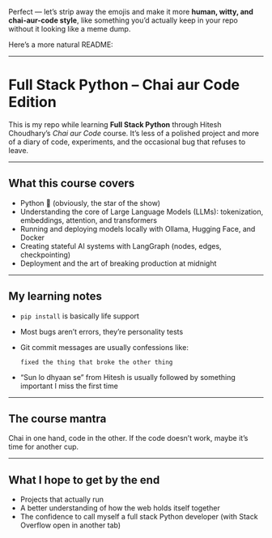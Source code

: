 Perfect — let’s strip away the emojis and make it more **human, witty, and chai-aur-code style**, like something you’d actually keep in your repo without it looking like a meme dump.

Here’s a more natural README:

---

# Full Stack Python – Chai aur Code Edition

This is my repo while learning **Full Stack Python** through Hitesh Choudhary’s *Chai aur Code* course.
It’s less of a polished project and more of a diary of code, experiments, and the occasional bug that refuses to leave.

---

## What this course covers

* Python 🐍 (obviously, the star of the show)
* Understanding the core of Large Language Models (LLMs): tokenization, embeddings, attention, and transformers
* Running and deploying models locally with Ollama, Hugging Face, and Docker
* Creating stateful AI systems with LangGraph (nodes, edges, checkpointing)
* Deployment and the art of breaking production at midnight

---

## My learning notes

* `pip install` is basically life support
* Most bugs aren’t errors, they’re personality tests
* Git commit messages are usually confessions like:

  ```
  fixed the thing that broke the other thing
  ```
* “Sun lo dhyaan se” from Hitesh is usually followed by something important I miss the first time

---

## The course mantra

Chai in one hand, code in the other. If the code doesn’t work, maybe it’s time for another cup.

---

## What I hope to get by the end

* Projects that actually run
* A better understanding of how the web holds itself together
* The confidence to call myself a full stack Python developer (with Stack Overflow open in another tab)


